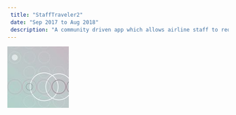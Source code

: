 ```yaml
---
 title: "StaffTraveler2"
 date: "Sep 2017 to Aug 2018"
 description: "A community driven app which allows airline staff to request and share loads information for non-rev flights."
---
```



![Google](./images/ReFuse_screenshot_crop.jpg) 
